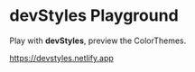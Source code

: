 # devStyles Playground

Play with **devStyles**, preview the ColorThemes.

https://devstyles.netlify.app
